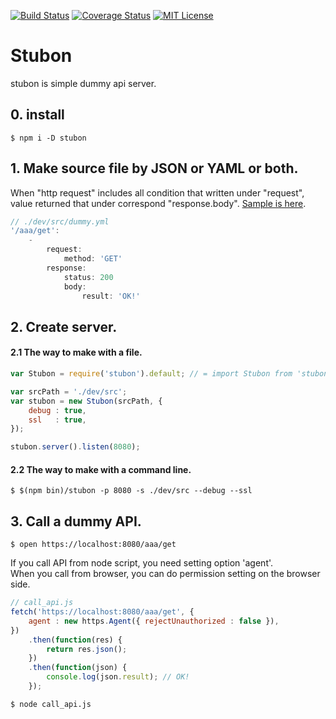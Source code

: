[![Build Status](https://travis-ci.org/putan/stubon.svg?branch=master)](https://travis-ci.org/putan/stubon) [![Coverage Status](https://coveralls.io/repos/github/putan/stubon/badge.svg?branch=master)](https://coveralls.io/github/putan/stubon?branch=master) [![MIT License](http://img.shields.io/badge/license-MIT-blue.svg?style=flat)](https://github.com/putan/stubon/blob/master/LICENSE.txt)

# Stubon

stubon is simple dummy api server.

## 0. install
```shell
$ npm i -D stubon
```

## 1. Make source file by JSON or YAML or both.
When "http request" includes all condition that written under "request", value returned that under correspond "response.body".
[Sample is here](https://github.com/putan/stubon/blob/master/example/stub/stub.yml).

```js
// ./dev/src/dummy.yml
'/aaa/get':
    -
        request:
            method: 'GET'
        response:
            status: 200
            body:
                result: 'OK!'
```

## 2. Create server.
#### 2.1 The way to make with a file.
```js
var Stubon = require('stubon').default; // = import Stubon from 'stubon';

var srcPath = './dev/src';
var stubon = new Stubon(srcPath, {
    debug : true,
    ssl   : true,
});

stubon.server().listen(8080);
```

#### 2.2 The way to make with a command line.
```shell
$ $(npm bin)/stubon -p 8080 -s ./dev/src --debug --ssl
```

## 3. Call a dummy API.
```shell
$ open https://localhost:8080/aaa/get
```

If you call API from node script, you need setting option 'agent'.<br>
When you call from browser, you can do permission setting on the browser side.

```js
// call_api.js
fetch('https://localhost:8080/aaa/get', {
    agent : new https.Agent({ rejectUnauthorized : false }),
})
    .then(function(res) {
        return res.json();
    })
    .then(function(json) {
        console.log(json.result); // OK!
    });
```

```shell
$ node call_api.js
```
